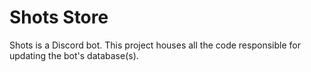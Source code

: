 # Shots Store

Shots is a Discord bot. This project houses all the code responsible for updating the bot's database(s).
